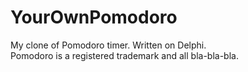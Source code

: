 # YourOwnPomodoro
My clone of Pomodoro timer. Written on Delphi.<br> Pomodoro is a registered trademark and all bla-bla-bla.
